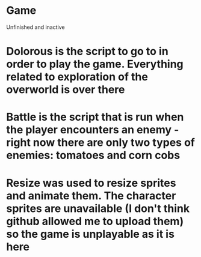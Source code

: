 # Game
Unfinished and inactive
# Dolorous is the script to go to in order to play the game. Everything related to exploration of the overworld is over there
# Battle is the script that is run when the player encounters an enemy - right now there are only two types of enemies: tomatoes and corn cobs
# Resize was used to resize sprites and animate them. The character sprites are unavailable (I don't think github allowed me to upload them) so the game is unplayable as it is here
